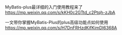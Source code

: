 



MyBatis-plus最详细的入门使用教程来了  
https://mp.weixin.qq.com/s/kKH0c2GTtd_c2Ptqh-zJbA


一文带你掌握MyBatis-Plus的plus高级功能点如何使用
https://mp.weixin.qq.com/s/H7DnFRHzdKifKimDI6368A